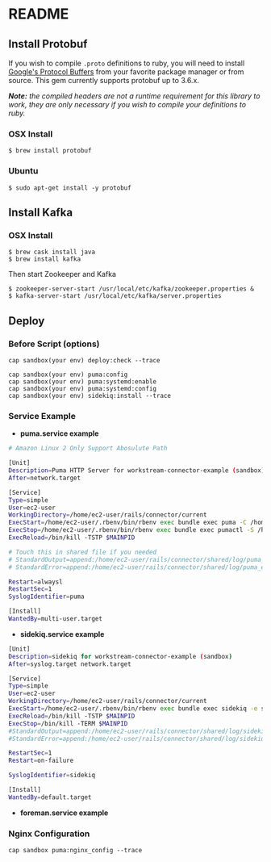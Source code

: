 # README

## Install Protobuf

If you wish to compile `.proto` definitions to ruby, you will need to install [Google's Protocol Buffers](http://code.google.com/p/protobuf) from your favorite package manager or from source. This gem currently supports protobuf up to 3.6.x.

_**Note:** the compiled headers are not a runtime requirement for this library to work, they are only necessary if you wish to compile your definitions to ruby._

### OSX Install

```shell
$ brew install protobuf
```

### Ubuntu
```shell
$ sudo apt-get install -y protobuf
```

## Install Kafka

### OSX Install

```shell
$ brew cask install java
$ brew install kafka
```

Then start Zookeeper and Kafka

```
$ zookeeper-server-start /usr/local/etc/kafka/zookeeper.properties &
$ kafka-server-start /usr/local/etc/kafka/server.properties 
```

## Deploy

### Before Script (options)

```shell
cap sandbox(your env) deploy:check --trace

cap sandbox(your env) puma:config
cap sandbox(your env) puma:systemd:enable 
cap sandbox(your env) puma:systemd:config 
cap sandbox(your env) sidekiq:install --trace
```

### Service Example
* __puma.service example__
```bash
# Amazon Linux 2 Only Support Abosulute Path

[Unit]
Description=Puma HTTP Server for workstream-connector-example (sandbox)
After=network.target

[Service]
Type=simple
User=ec2-user
WorkingDirectory=/home/ec2-user/rails/connector/current
ExecStart=/home/ec2-user/.rbenv/bin/rbenv exec bundle exec puma -C /home/ec2-user/rails/connector/shared/puma.rb
ExecStop=/home/ec2-user/.rbenv/bin/rbenv exec bundle exec pumactl -S /home/ec2-user/rails/connector/shared/tmp/pids/puma.state stop
ExecReload=/bin/kill -TSTP $MAINPID

# Touch this in shared file if you needed
# StandardOutput=append:/home/ec2-user/rails/connector/shared/log/puma_access.log
# StandardError=append:/home/ec2-user/rails/connector/shared/log/puma_error.log

Restart=alwaysl
RestartSec=1
SyslogIdentifier=puma

[Install]
WantedBy=multi-user.target
```
* __sidekiq.service example__
  
```bash
[Unit]
Description=sidekiq for workstream-connector-example (sandbox)
After=syslog.target network.target

[Service]
Type=simple
User=ec2-user
WorkingDirectory=/home/ec2-user/rails/connector/current
ExecStart=/home/ec2-user/.rbenv/bin/rbenv exec bundle exec sidekiq -e sandbox
ExecReload=/bin/kill -TSTP $MAINPID
ExecStop=/bin/kill -TERM $MAINPID
#StandardOutput=append:/home/ec2-user/rails/connector/shared/log/sidekiq.log
#StandardError=append:/home/ec2-user/rails/connector/shared/log/sidekiq.error.log

RestartSec=1
Restart=on-failure

SyslogIdentifier=sidekiq

[Install]
WantedBy=default.target
```
* __foreman.service example__

### Nginx Configuration

```shell
cap sandbox puma:nginx_config --trace
```